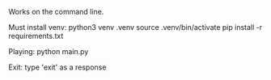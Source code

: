 Works on the command line.

Must install venv:
python3 venv .venv
source .venv/bin/activate
pip install -r requirements.txt

Playing:
python main.py

Exit:
type 'exit' as a response
